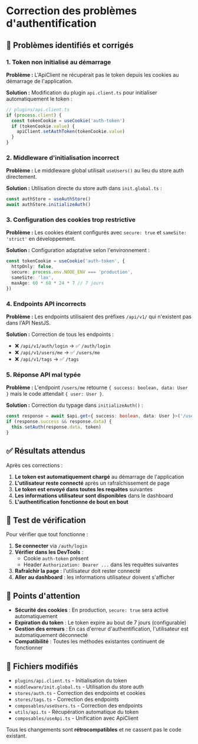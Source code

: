# Correction des problèmes d'authentification

## 🚨 Problèmes identifiés et corrigés

### 1. **Token non initialisé au démarrage**
**Problème :** L'ApiClient ne récupérait pas le token depuis les cookies au démarrage de l'application.

**Solution :** Modification du plugin `api.client.ts` pour initialiser automatiquement le token :
```typescript
// plugins/api.client.ts
if (process.client) {
  const tokenCookie = useCookie('auth-token')
  if (tokenCookie.value) {
    apiClient.setAuthToken(tokenCookie.value)
  }
}
```

### 2. **Middleware d'initialisation incorrect**
**Problème :** Le middleware global utilisait `useUsers()` au lieu du store auth directement.

**Solution :** Utilisation directe du store auth dans `init.global.ts` :
```typescript
const authStore = useAuthStore()
await authStore.initializeAuth()
```

### 3. **Configuration des cookies trop restrictive**
**Problème :** Les cookies étaient configurés avec `secure: true` et `sameSite: 'strict'` en développement.

**Solution :** Configuration adaptative selon l'environnement :
```typescript
const tokenCookie = useCookie('auth-token', {
  httpOnly: false,
  secure: process.env.NODE_ENV === 'production',
  sameSite: 'lax',
  maxAge: 60 * 60 * 24 * 7 // 7 jours
})
```

### 4. **Endpoints API incorrects**
**Problème :** Les endpoints utilisaient des préfixes `/api/v1/` qui n'existent pas dans l'API NestJS.

**Solution :** Correction de tous les endpoints :
- ❌ `/api/v1/auth/login` → ✅ `/auth/login`
- ❌ `/api/v1/users/me` → ✅ `/users/me`
- ❌ `/api/v1/tags` → ✅ `/tags`

### 5. **Réponse API mal typée**
**Problème :** L'endpoint `/users/me` retourne `{ success: boolean, data: User }` mais le code attendait `{ user: User }`.

**Solution :** Correction du typage dans `initializeAuth()` :
```typescript
const response = await $api.get<{ success: boolean, data: User }>('/users/me')
if (response.success && response.data) {
  this.setAuth(response.data, token)
}
```

## ✅ Résultats attendus

Après ces corrections :

1. **Le token est automatiquement chargé** au démarrage de l'application
2. **L'utilisateur reste connecté** après un rafraîchissement de page
3. **Le token est envoyé dans toutes les requêtes** suivantes
4. **Les informations utilisateur sont disponibles** dans le dashboard
5. **L'authentification fonctionne de bout en bout**

## 🧪 Test de vérification

Pour vérifier que tout fonctionne :

1. **Se connecter** via `/auth/login`
2. **Vérifier dans les DevTools** :
   - Cookie `auth-token` présent
   - Header `Authorization: Bearer ...` dans les requêtes suivantes
3. **Rafraîchir la page** : l'utilisateur doit rester connecté
4. **Aller au dashboard** : les informations utilisateur doivent s'afficher

## 🔧 Points d'attention

- **Sécurité des cookies** : En production, `secure: true` sera activé automatiquement
- **Expiration du token** : Le token expire au bout de 7 jours (configurable)
- **Gestion des erreurs** : En cas d'erreur d'authentification, l'utilisateur est automatiquement déconnecté
- **Compatibilité** : Toutes les méthodes existantes continuent de fonctionner

## 📝 Fichiers modifiés

- `plugins/api.client.ts` - Initialisation du token
- `middleware/init.global.ts` - Utilisation du store auth
- `stores/auth.ts` - Correction des endpoints et cookies
- `stores/tags.ts` - Correction des endpoints
- `composables/useUsers.ts` - Correction des endpoints
- `utils/api.ts` - Récupération automatique du token
- `composables/useApi.ts` - Unification avec ApiClient

Tous les changements sont **rétrocompatibles** et ne cassent pas le code existant.

